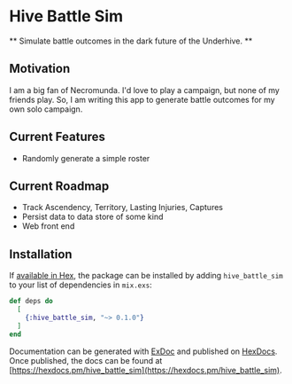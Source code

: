 # Hive Battle Sim

** Simulate battle outcomes in the dark future of the Underhive. **

## Motivation

I am a big fan of Necromunda. I'd love to play a campaign, but none of my friends play. So, I am writing this app to generate battle outcomes for my own solo campaign.

## Current Features

 - Randomly generate a simple roster
 
## Current Roadmap

 - Track Ascendency, Territory, Lasting Injuries, Captures
 - Persist data to data store of some kind
 - Web front end

## Installation

If [available in Hex](https://hex.pm/docs/publish), the package can be installed
by adding `hive_battle_sim` to your list of dependencies in `mix.exs`:

```elixir
def deps do
  [
    {:hive_battle_sim, "~> 0.1.0"}
  ]
end
```

Documentation can be generated with [ExDoc](https://github.com/elixir-lang/ex_doc)
and published on [HexDocs](https://hexdocs.pm). Once published, the docs can
be found at [https://hexdocs.pm/hive_battle_sim](https://hexdocs.pm/hive_battle_sim).

